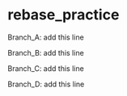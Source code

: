 # rebase_practice

Branch_A: add this line

Branch_B: add this line

Branch_C: add this line

Branch_D: add this line